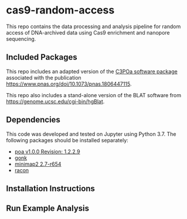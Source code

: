 # cas9-random-access
This repo contains the data processing and analysis pipeline for random access of DNA-archived data using Cas9 enrichment and nanopore sequencing.

## Included Packages
This repo includes an adapted version of the [C3POa software package](https://github.com/rvolden/C3POa) associated with the publication https://www.pnas.org/doi/10.1073/pnas.1806447115.

This repo also includes a stand-alone version of the BLAT software from https://genome.ucsc.edu/cgi-bin/hgBlat.

## Dependencies
This code was developed and tested on Jupyter using Python 3.7.
The following packages should be installed separately:
- [poa v1.0.0 Revision: 1.2.2.9](https://github.com/tanghaibao/bio-pipeline)
- [gonk](https://github.com/rvolden/gonk)
- [minimap2 2.7-r654](https://github.com/lh3/minimap2)
- [racon](https://github.com/isovic/racon)

## Installation Instructions


## Run Example Analysis
